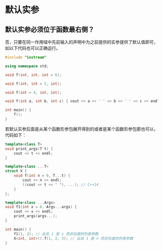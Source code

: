 # 默认实参
## 默认实参必须位于函数最右侧？
否，只要在同一作用域中先前输入的声明中为之前提供的实参提供了默认值即可，如以下代码也可以正确运行。
```c++
#include "iostream"

using namespace std;

void f(int, int, int = 6);

void f(int, int = 5, int);

void f(int = 4, int, int);

void f(int a, int b, int c) { cout << a << ' ' << b << ' ' << c << endl; }

int main() {
    f();
}
```
若默认实参后面是从某个函数形参包展开得到的或者是某个函数形参包那也可以，代码如下：
```c++
template<class T>
void print_args(T t) {
    cout << t << endl;
}

template<class ...T>
struct X {
    void f(int n = 0, T...t) {
        cout << n << endl;
        ((cout << t << " "), ...); // C++14
    }
};

template<class ...Args>
void f1(int x = 6, Args...args) {
    cout << x << endl;
    print_args(args...);
}

int main() {
    f1(1, 2); // 此处 1 是 x 而非后面的列表参数
    X<int, int>().f(1, 2, 3); // 此处 1 是 n 而非后面的列表参数
}
```
